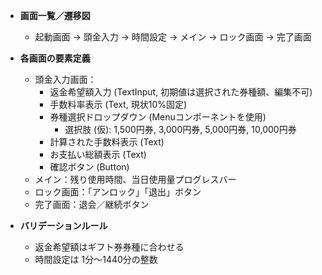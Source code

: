 * **画面一覧／遷移図**

  * 起動画面 → 頭金入力 → 時間設定 → メイン → ロック画面 → 完了画面
* **各画面の要素定義**

  * 頭金入力画面：
    *   返金希望額入力 (TextInput, 初期値は選択された券種額、編集不可)
    *   手数料率表示 (Text, 現状10%固定)
    *   券種選択ドロップダウン (Menuコンポーネントを使用)
        *   選択肢 (仮): 1,500円券, 3,000円券, 5,000円券, 10,000円券
    *   計算された手数料表示 (Text)
    *   お支払い総額表示 (Text)
    *   確認ボタン (Button)
  * メイン：残り使用時間、当日使用量プログレスバー
  * ロック画面：「アンロック」「退出」ボタン
  * 完了画面：退会／継続ボタン
* **バリデーションルール**

  * 返金希望額はギフト券券種に合わせる
  * 時間設定は 1分～1440分の整数 